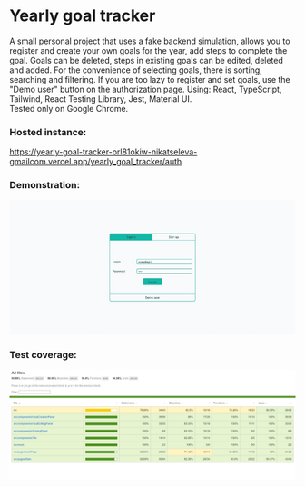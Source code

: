 # Yearly goal tracker

A small personal project that uses a fake backend simulation, allows you to register and create your own goals for the year, add steps to complete the goal. Goals can be deleted, steps in existing goals can be edited, deleted and added. For the convenience of selecting goals, there is sorting, searching and filtering.
If you are too lazy to register and set goals, use the "Demo user" button on the authorization page.
Using: React, TypeScript, Tailwind, React Testing Library, Jest, Material UI.  
Tested only on Google Chrome.

### Hosted instance:
https://yearly-goal-tracker-orl81okiw-nikatseleva-gmailcom.vercel.app/yearly_goal_tracker/auth

### Demonstration:
![demo](https://github.com/oOFaYOo/Yearly-goal-tracker/blob/main/public/demo.gif)

### Test coverage:
![coverage](https://github.com/oOFaYOo/Yearly-goal-tracker/blob/main/public/coverage.jpg)
